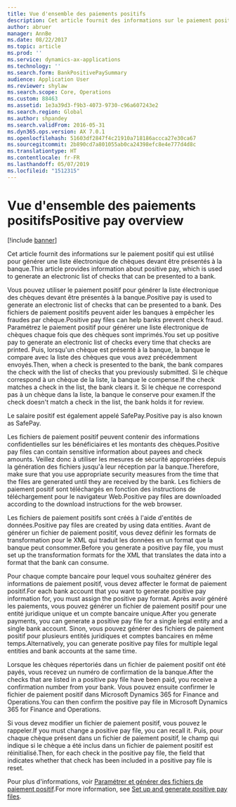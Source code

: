 ```yaml
---
title: Vue d'ensemble des paiements positifs
description: Cet article fournit des informations sur le paiement positif qui est utilisé pour générer une liste électronique de chèques devant être présentés à la banque.
author: abruer
manager: AnnBe
ms.date: 08/22/2017
ms.topic: article
ms.prod: ''
ms.service: dynamics-ax-applications
ms.technology: ''
ms.search.form: BankPositivePaySummary
audience: Application User
ms.reviewer: shylaw
ms.search.scope: Core, Operations
ms.custom: 88463
ms.assetid: 1e3a39d3-f9b3-4073-9730-c96a607243e2
ms.search.region: Global
ms.author: shpandey
ms.search.validFrom: 2016-05-31
ms.dyn365.ops.version: AX 7.0.1
ms.openlocfilehash: 51603df2847f4c21910a718186accca27e30ca67
ms.sourcegitcommit: 2b890cd7a801055ab0ca24398efc8e4e777d4d8c
ms.translationtype: HT
ms.contentlocale: fr-FR
ms.lasthandoff: 05/07/2019
ms.locfileid: "1512315"
---
```

# <a name="positive-pay-overview"></a><span data-ttu-id="b3a53-103">Vue d'ensemble des paiements positifs</span><span class="sxs-lookup"><span data-stu-id="b3a53-103">Positive pay overview</span></span>

[!include [banner](../includes/banner.md)]

<span data-ttu-id="b3a53-104">Cet article fournit des informations sur le paiement positif qui est utilisé pour générer une liste électronique de chèques devant être présentés à la banque.</span><span class="sxs-lookup"><span data-stu-id="b3a53-104">This article provides information about positive pay, which is used to generate an electronic list of checks that can be presented to a bank.</span></span> 

<span data-ttu-id="b3a53-105">Vous pouvez utiliser le paiement positif pour générer la liste électronique des chèques devant être présentés à la banque.</span><span class="sxs-lookup"><span data-stu-id="b3a53-105">Positive pay is used to generate an electronic list of checks that can be presented to a bank.</span></span> <span data-ttu-id="b3a53-106">Des fichiers de paiement positifs peuvent aider les banques à empêcher les fraudes par chèque.</span><span class="sxs-lookup"><span data-stu-id="b3a53-106">Positive pay files can help banks prevent check fraud.</span></span> <span data-ttu-id="b3a53-107">Paramétrez le paiement positif pour générer une liste électronique de chèques chaque fois que des chèques sont imprimés.</span><span class="sxs-lookup"><span data-stu-id="b3a53-107">You set up positive pay to generate an electronic list of checks every time that checks are printed.</span></span> <span data-ttu-id="b3a53-108">Puis, lorsqu'un chèque est présenté à la banque, la banque le compare avec la liste des chèques que vous avez précédemment envoyés.</span><span class="sxs-lookup"><span data-stu-id="b3a53-108">Then, when a check is presented to the bank, the bank compares the check with the list of checks that you previously submitted.</span></span> <span data-ttu-id="b3a53-109">Si le chèque correspond à un chèque de la liste, la banque le compense.</span><span class="sxs-lookup"><span data-stu-id="b3a53-109">If the check matches a check in the list, the bank clears it.</span></span> <span data-ttu-id="b3a53-110">Si le chèque ne correspond pas à un chèque dans la liste, la banque le conserve pour examen.</span><span class="sxs-lookup"><span data-stu-id="b3a53-110">If the check doesn't match a check in the list, the bank holds it for review.</span></span>

<span data-ttu-id="b3a53-111">Le salaire positif est également appelé SafePay.</span><span class="sxs-lookup"><span data-stu-id="b3a53-111">Positive pay is also known as SafePay.</span></span> 

<span data-ttu-id="b3a53-112">Les fichiers de paiement positif peuvent contenir des informations confidentielles sur les bénéficiaires et les montants des chèques.</span><span class="sxs-lookup"><span data-stu-id="b3a53-112">Positive pay files can contain sensitive information about payees and check amounts.</span></span> <span data-ttu-id="b3a53-113">Veillez donc à utiliser les mesures de sécurité appropriées depuis la génération des fichiers jusqu'à leur réception par la banque.</span><span class="sxs-lookup"><span data-stu-id="b3a53-113">Therefore, make sure that you use appropriate security measures from the time that the files are generated until they are received by the bank.</span></span> <span data-ttu-id="b3a53-114">Les fichiers de paiement positif sont téléchargés en fonction des instructions de téléchargement pour le navigateur Web.</span><span class="sxs-lookup"><span data-stu-id="b3a53-114">Positive pay files are downloaded according to the download instructions for the web browser.</span></span> 

<span data-ttu-id="b3a53-115">Les fichiers de paiement positifs sont créés à l'aide d'entités de données.</span><span class="sxs-lookup"><span data-stu-id="b3a53-115">Positive pay files are created by using data entities.</span></span> <span data-ttu-id="b3a53-116">Avant de générer un fichier de paiement positif, vous devez définir les formats de transformation pour le XML qui traduit les données en un format que la banque peut consommer.</span><span class="sxs-lookup"><span data-stu-id="b3a53-116">Before you generate a positive pay file, you must set up the transformation formats for the XML that translates the data into a format that the bank can consume.</span></span> 

<span data-ttu-id="b3a53-117">Pour chaque compte bancaire pour lequel vous souhaitez générer des informations de paiement positif, vous devez affecter le format de paiement positif.</span><span class="sxs-lookup"><span data-stu-id="b3a53-117">For each bank account that you want to generate positive pay information for, you must assign the positive pay format.</span></span> <span data-ttu-id="b3a53-118">Après avoir généré les paiements, vous pouvez générer un fichier de paiement positif pour une entité juridique unique et un compte bancaire unique.</span><span class="sxs-lookup"><span data-stu-id="b3a53-118">After you generate payments, you can generate a positive pay file for a single legal entity and a single bank account.</span></span> <span data-ttu-id="b3a53-119">Sinon, vous pouvez générer des fichiers de paiement positif pour plusieurs entités juridiques et comptes bancaires en même temps.</span><span class="sxs-lookup"><span data-stu-id="b3a53-119">Alternatively, you can generate positive pay files for multiple legal entities and bank accounts at the same time.</span></span> 

<span data-ttu-id="b3a53-120">Lorsque les chèques répertoriés dans un fichier de paiement positif ont été payés, vous recevez un numéro de confirmation de la banque.</span><span class="sxs-lookup"><span data-stu-id="b3a53-120">After the checks that are listed in a positive pay file have been paid, you receive a confirmation number from your bank.</span></span> <span data-ttu-id="b3a53-121">Vous pouvez ensuite confirmer le fichier de paiement positif dans Microsoft Dynamics 365 for Finance and Operations.</span><span class="sxs-lookup"><span data-stu-id="b3a53-121">You can then confirm the positive pay file in Microsoft Dynamics 365 for Finance and Operations.</span></span> 

<span data-ttu-id="b3a53-122">Si vous devez modifier un fichier de paiement positif, vous pouvez le rappeler.</span><span class="sxs-lookup"><span data-stu-id="b3a53-122">If you must change a positive pay file, you can recall it.</span></span> <span data-ttu-id="b3a53-123">Puis, pour chaque chèque présent dans un fichier de paiement positif, le champ qui indique si le chèque a été inclus dans un fichier de paiement positif est réinitialisé.</span><span class="sxs-lookup"><span data-stu-id="b3a53-123">Then, for each check in the positive pay file, the field that indicates whether that check has been included in a positive pay file is reset.</span></span>

<span data-ttu-id="b3a53-124">Pour plus d'informations, voir [Paramétrer et générer des fichiers de paiement positif](set-up-generate-positive-pay-files.md).</span><span class="sxs-lookup"><span data-stu-id="b3a53-124">For more information, see [Set up and generate positive pay files](set-up-generate-positive-pay-files.md).</span></span>



